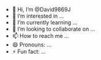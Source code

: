 - 👋 Hi, I’m @David9869J
- 👀 I’m interested in ...
- 🌱 I’m currently learning ...
- 💞️ I’m looking to collaborate on ...
- 📫 How to reach me ...
- 😄 Pronouns: ...
- ⚡ Fun fact: ...

<!---
David9869J/David9869J is a ✨ special ✨ repository because its `README.md` (this file) appears on your GitHub profile.
You can click the Preview link to take a look at your changes.
--->
